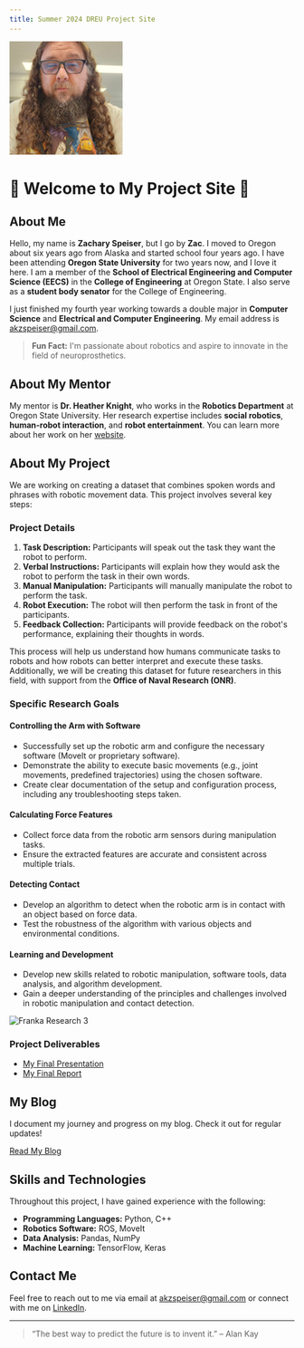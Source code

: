 ```yaml
---
title: Summer 2024 DREU Project Site
---
```



<img src="images/me.jpg" alt="Picture of me" style="width: 200px;">

# 🌟 Welcome to My Project Site 🌟

## About Me

Hello, my name is **Zachary Speiser**, but I go by **Zac**. I moved to Oregon about six years ago from Alaska and started school four years ago. I have been attending **Oregon State University** for two years now, and I love it here. I am a member of the **School of Electrical Engineering and Computer Science (EECS)** in the **College of Engineering** at Oregon State. I also serve as a **student body senator** for the College of Engineering.

I just finished my fourth year working towards a double major in **Computer Science** and **Electrical and Computer Engineering**. My email address is [akzspeiser@gmail.com](mailto:akzspeiser@gmail.com).

> **Fun Fact:** I'm passionate about robotics and aspire to innovate in the field of neuroprosthetics.

## About My Mentor

My mentor is **Dr. Heather Knight**, who works in the **Robotics Department** at Oregon State University. Her research expertise includes **social robotics**, **human-robot interaction**, and **robot entertainment**. You can learn more about her work on her [website](https://engineering.oregonstate.edu/people/heather-knight).

## About My Project

We are working on creating a dataset that combines spoken words and phrases with robotic movement data. This project involves several key steps:

### Project Details

1. **Task Description:** Participants will speak out the task they want the robot to perform.
2. **Verbal Instructions:** Participants will explain how they would ask the robot to perform the task in their own words.
3. **Manual Manipulation:** Participants will manually manipulate the robot to perform the task.
4. **Robot Execution:** The robot will then perform the task in front of the participants.
5. **Feedback Collection:** Participants will provide feedback on the robot's performance, explaining their thoughts in words.

This process will help us understand how humans communicate tasks to robots and how robots can better interpret and execute these tasks. Additionally, we will be creating this dataset for future researchers in this field, with support from the **Office of Naval Research (ONR)**.

### Specific Research Goals

#### Controlling the Arm with Software
- Successfully set up the robotic arm and configure the necessary software (MoveIt or proprietary software).
- Demonstrate the ability to execute basic movements (e.g., joint movements, predefined trajectories) using the chosen software.
- Create clear documentation of the setup and configuration process, including any troubleshooting steps taken.

#### Calculating Force Features
- Collect force data from the robotic arm sensors during manipulation tasks.
- Ensure the extracted features are accurate and consistent across multiple trials.

#### Detecting Contact
- Develop an algorithm to detect when the robotic arm is in contact with an object based on force data.
- Test the robustness of the algorithm with various objects and environmental conditions.

#### Learning and Development
- Develop new skills related to robotic manipulation, software tools, data analysis, and algorithm development.
- Gain a deeper understanding of the principles and challenges involved in robotic manipulation and contact detection.

![Franka Research 3](https://store.clearpathrobotics.com/cdn/shop/products/FR3_image3_598x597.png?v=1663341441)

### Project Deliverables

- [My Final Presentation](files/finalpresentation.pdf)
- [My Final Report](files/finalreport.pdf)

## My Blog

I document my journey and progress on my blog. Check it out for regular updates!

[Read My Blog](blog.html)

## Skills and Technologies

Throughout this project, I have gained experience with the following:

- **Programming Languages:** Python, C++
- **Robotics Software:** ROS, MoveIt
- **Data Analysis:** Pandas, NumPy
- **Machine Learning:** TensorFlow, Keras

## Contact Me

Feel free to reach out to me via email at [akzspeiser@gmail.com](mailto:akzspeiser@gmail.com) or connect with me on [LinkedIn](https://www.linkedin.com/in/zachary-speiser).

---

> “The best way to predict the future is to invent it.” – Alan Kay
